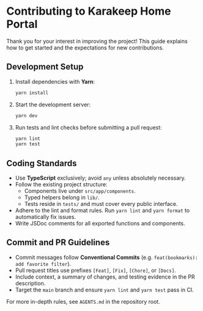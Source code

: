 # Contributing to Karakeep Home Portal

Thank you for your interest in improving the project! This guide explains how to get started and the expectations for new contributions.

## Development Setup

1. Install dependencies with **Yarn**:
   ```bash
   yarn install
   ```
2. Start the development server:
   ```bash
   yarn dev
   ```
3. Run tests and lint checks before submitting a pull request:
   ```bash
   yarn lint
   yarn test
   ```

## Coding Standards

- Use **TypeScript** exclusively; avoid `any` unless absolutely necessary.
- Follow the existing project structure:
  - Components live under `src/app/components`.
  - Typed helpers belong in `lib/`.
  - Tests reside in `tests/` and must cover every public interface.
- Adhere to the lint and format rules. Run `yarn lint` and `yarn format` to automatically fix issues.
- Write JSDoc comments for all exported functions and components.

## Commit and PR Guidelines

- Commit messages follow **Conventional Commits** (e.g. `feat(bookmarks): add favorite filter`).
- Pull request titles use prefixes `[Feat]`, `[Fix]`, `[Chore]`, or `[Docs]`.
- Include context, a summary of changes, and testing evidence in the PR description.
- Target the `main` branch and ensure `yarn lint` and `yarn test` pass in CI.

For more in-depth rules, see `AGENTS.md` in the repository root.
